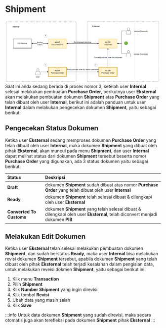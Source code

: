 # Shipment
![](2022-10-31-11-07-18.png)
Saat ini anda sedang berada di proses nomor 3, setelah user **Internal** selesai melakukan pembuatan **Purchase Order**, berikutnya user **Eksternal** akan melakukan pembuatan dokumen **Shipment** atas **Purchase Order** yang telah dibuat oleh user **Internal**, berikut ini adalah panduan untuk user **Internal** dalam melakukan pengecekan dokumen **Shipment**, yaitu sebagai berikut:

## Pengecekan Status Dokumen
Ketika user **Eksternal** sedang memproses dokumen **Purchase Order** yang telah dibuat oleh user **Internal**, maka dokumen **Shipment** yang dibuat oleh pihak **Eksternal**, akan muncul pada menu **Shipment**, dan user **Internal** dapat melihat status dari dokumen **Shipment** tersebut beserta nomor **Purchase Order** yang digunakan, ada 3 status dokumen yaitu sebagai berikut:

|Status	|Deskripsi|
|:---------|:-----------|
| **Draft** | dokumen **Shipment** sudah dibuat atas nomor **Purchase Order** yang telah dibuat oleh user **Internal** |
| **Ready** | dokumen **Shipment** telah selesai dibuat & dilengkapi oleh user **Eksternal** |
| **Converted To Customs**| dokumen **Shipment** yang telah selesai dibuat & dilengkapi oleh user **Eksternal**, telah diconvert menjadi dokumen **PIB** |

## Melakukan Edit Dokumen
Ketika user **Eksternal** telah selesai melakukan pembuatan dokumen **Shipment**, dan sudah berstatus **Ready**, maka user **Internal** bisa melakukan revisi dokumen **Shipment** tersebut, apabila dokumen **Shipment** yang telah dibuat oleh pihak **Eksternal** telah terjadi kesalahan dalam pengisian data, untuk melakukan reveisi dokmen **Shipment**, yaitu sebagai berikut ini:

1. Klik menu **Transaction**
2. Pilih **Shipment**
3. Klik **Number Shipment** yang ingin direvisi
4. Klik tombol **Revisi**
5. Ubah data yang masih salah
6. Klik **Save**

:::info
Untuk data dokumen **Shipment** yang sudah direvisi, maka secara otomatis juga akan terefleksi pada dokumen **Shipment** pihak **Eksternal**
:::